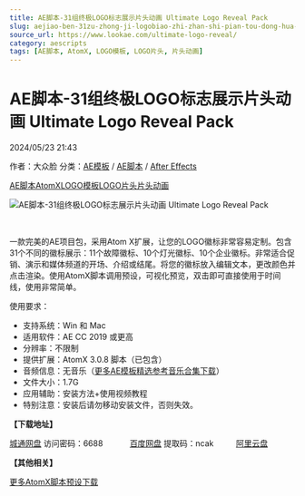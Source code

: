 ```yaml
---
title: AE脚本-31组终极LOGO标志展示片头动画 Ultimate Logo Reveal Pack
slug: aejiao-ben-31zu-zhong-ji-logobiao-zhi-zhan-shi-pian-tou-dong-hua-ultimate-logo-reveal-pack
source_url: https://www.lookae.com/ultimate-logo-reveal/
category: aescripts
tags: [AE脚本, AtomX, LOGO模板, LOGO片头, 片头动画]
---
```

# AE脚本-31组终极LOGO标志展示片头动画 Ultimate Logo Reveal Pack

2024/05/23 21:43

作者：大众脸
分类：[AE模板](https://www.lookae.com/after-effects/other-after-effects/) / [AE脚本](https://www.lookae.com/after-effects/aescripts/) / [After Effects](https://www.lookae.com/after-effects/)

[AE脚本](https://www.lookae.com/tag/ae%e8%84%9a%e6%9c%ac/)[AtomX](https://www.lookae.com/tag/atomx/)[LOGO模板](https://www.lookae.com/tag/logo%e6%a8%a1%e6%9d%bf/)[LOGO片头](https://www.lookae.com/tag/logo%e7%89%87%e5%a4%b4/)[片头动画](https://www.lookae.com/tag/%e7%89%87%e5%a4%b4%e5%8a%a8%e7%94%bb/)

![AE脚本-31组终极LOGO标志展示片头动画 Ultimate Logo Reveal Pack](https://www.lookae.com/wp-content/uploads/2024/05/37809022.jpg "AE脚本-31组终极LOGO标志展示片头动画 Ultimate Logo Reveal Pack-LookAE.com")

﻿

一款完美的AE项目包，采用Atom X扩展，让您的LOGO徽标非常容易定制。包含31个不同的徽标展示：11个故障徽标、10个灯光徽标、10个企业徽标。非常适合促销、演示和媒体频道的开场、介绍或结尾。将您的徽标放入编辑文本，更改颜色并点击渲染。使用AtomX脚本调用预设，可视化预览，双击即可直接使用于时间线，使用非常简单。

使用要求：

* 支持系统：Win 和 Mac
* 适用软件：AE CC 2019 或更高
* 分辨率：不限制
* 提供扩展：AtomX 3.0.8 脚本（已包含）
* 音频信息：无音乐（[更多AE模板精选参考音乐合集下载](https://item.taobao.com/item.htm?spm=a1z10.1.w4004-2793089344.4.MUvxbV&id=37289930486)）
* 文件大小：1.7G
* 应用辅助：安装方法+使用视频教程
* 特别注意：安装后请勿移动安装文件，否则失效。

**【下载地址】**

[城通网盘](https://url70.ctfile.com/f/2827370-1248638422-36e8dd?p=4431) 访问密码：6688            [百度网盘](https://pan.baidu.com/s/1MSmS-5HSZMVMEZYRlJEtfQ?pwd=ncak) 提取码：ncak          [阿里云盘](https://www.alipan.com/s/XpP2R8fKgQi)

**【其他相关】**

[更多AtomX脚本预设下载](https://www.lookae.com/tag/atomx/)
